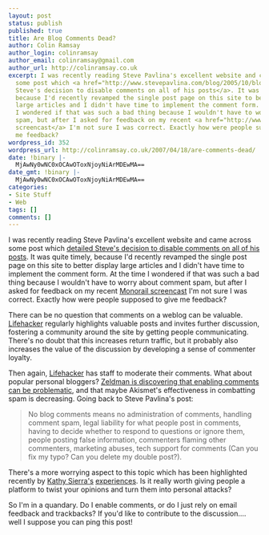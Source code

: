 ```yaml
---
layout: post
status: publish
published: true
title: Are Blog Comments Dead?
author: Colin Ramsay
author_login: colinramsay
author_email: colinramsay@gmail.com
author_url: http://colinramsay.co.uk
excerpt: I was recently reading Steve Pavlina's excellent website and came across
  some post which <a href="http://www.stevepavlina.com/blog/2005/10/blog-comments/">detailed
  Steve's decision to disable comments on all of his posts</a>. It was quite timely,
  because I'd recently revamped the single post page on this site to better display
  large articles and I didn't have time to implement the comment form. At the time
  I wondered if that was such a bad thing because I wouldn't have to worry about comment
  spam, but after I asked for feedback on my recent <a href="http://www.colinramsay.co.uk/2007/04/17/getting-started-with-monorail-screencast-one/">Monorail
  screencast</a> I'm not sure I was correct. Exactly how were people supposed to give
  me feedback?
wordpress_id: 352
wordpress_url: http://colinramsay.co.uk/2007/04/18/are-comments-dead/
date: !binary |-
  MjAwNy0wNC0xOCAwOToxNjoyNiArMDEwMA==
date_gmt: !binary |-
  MjAwNy0wNC0xOCAwOToxNjoyNiArMDEwMA==
categories:
- Site Stuff
- Web
tags: []
comments: []
---
```

<p>I was recently reading Steve Pavlina's excellent website and came across some post which <a href="http://www.stevepavlina.com/blog/2005/10/blog-comments/">detailed Steve's decision to disable comments on all of his posts</a>. It was quite timely, because I'd recently revamped the single post page on this site to better display large articles and I didn't have time to implement the comment form. At the time I wondered if that was such a bad thing because I wouldn't have to worry about comment spam, but after I asked for feedback on my recent <a href="http://www.colinramsay.co.uk/2007/04/17/getting-started-with-monorail-screencast-one/">Monorail screencast</a> I'm not sure I was correct. Exactly how were people supposed to give me feedback?<a id="more"></a><a id="more-352"></a></p>
<p>There can be no question that comments on a weblog can be valuable. <a href="http://lifehacker.com/">Lifehacker</a> regularly highlights valuable posts and invites further discussion, fostering a community around the site by getting people communicating. There's no doubt that this increases return traffic, but it probably also increases the value of the discussion by developing a sense of commenter loyalty.</p>
<p>Then again, <a href="http://lifehacker.com/">Lifehacker</a> has staff to moderate their comments. What about popular personal bloggers? <a href="http://www.zeldman.com/2007/04/17/lolita/">Zeldman is discovering that enabling comments can be problematic</a>, and that maybe Akismet's effectiveness in combatting spam is decreasing. Going back to Steve Pavlina's post:</p>
<blockquote><p>No blog comments means no administration of comments, handling comment spam, legal liability for what people post in comments, having to decide whether to respond to questions or ignore them, people posting false information, commenters flaming other commenters, marketing abuses, tech support for comments (Can you fix my typo? Can you delete my double post?).</p></blockquote>
<p>There's a more worrying aspect to this topic which has been highlighted recently by <a href="http://headrush.typepad.com/">Kathy Sierra's</a> <a href="http://en.wikipedia.org/wiki/Kathy_Sierra#Harassment">experiences</a>. Is it really worth giving people a platform to twist your opinions and turn them into personal attacks?</p>
<p>So I'm in a quandary. Do I enable comments, or do I just rely on email feedback and trackbacks? If you'd like to contribute to the discussion.... well I suppose you can ping this post!</p>
